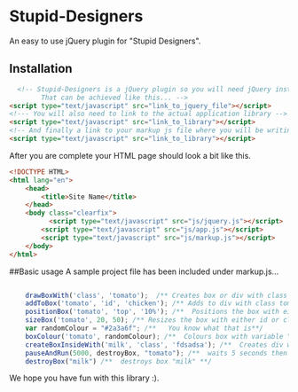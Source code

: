 # Stupid-Designers
An easy to use jQuery plugin for "Stupid Designers".

## Installation
```html
  <!-- Stupid-Designers is a jQuery plugin so you will need jQuery installed on your server
        That can be achieved like this... -->
<script type="text/javascript" src="link_to_jquery_file"></script>
<!--- You will also need to link to the actual application library -->
<script type="text/javascript" src="link_to_library"></script>
<!-- And finally a link to your markup js file where you will be writing your code. -->
<script type="text/javascript" src="link_to_library"></script>
```
After you are complete your HTML page should look a bit like this.
```html
<!DOCTYPE HTML>
<html lang="en">
    <head>
        <title>Site Name</title>
    </head>
    <body class="clearfix">
          <script type="text/javascript" src="js/jquery.js"></script>
        <script type="text/javascript" src="js/app.js"></script>
        <script type="text/javascript" src="js/markup.js"></script>
    </body>
</html>
```
##Basic usage
A sample project file has been included under markup.js...
```javascript

    drawBoxWith('class', 'tomato');  /** Creates box or div with class tomato **/
    addToBox('tomato', 'id', 'chicken'); /** Adds to div with class tomato id chicken**/
    positionBox('tomato', 'top', '10%'); /**  Positions the box with either id or class tomato**/
    sizeBox('tomato', 20, 50); /** Resizes the box with either id or class tomato**/
    var randomColour = "#2a3a6f"; /**   You know what that is**/
    boxColour('tomato', randomColour); /**  Colours box with variable "randomColour" **/
    createBoxInsideWith('milk', 'class', 'fdsadsa'); /**  Creates div which is nested in div with class milk **/
    pauseAndRun(5000, destroyBox, "tomato"); /**  waits 5 seconds then destroys box "tomato" **/
    destroyBox("milk") /**  destroys box "milk" **/
```
We hope you have fun with this library :).
